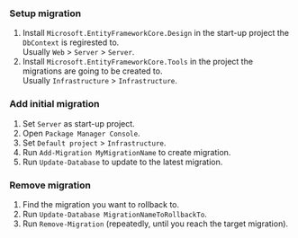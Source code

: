 ### Setup migration 
1. Install `Microsoft.EntityFrameworkCore.Design` in the start-up project the `DbContext` is regirested to.  
Usually `Web` > `Server` > `Server`.  
2. Install `Microsoft.EntityFrameworkCore.Tools` in the project the migrations are going to be created to.  
Usually `Infrastructure` > `Infrastructure`.  

### Add initial migration 
1. Set `Server` as start-up project. 
2. Open `Package Manager Console`. 
2. Set `Default project` > `Infrastructure`. 
4. Run `Add-Migration MyMigrationName` to create migration. 
5. Run `Update-Database` to update to the latest migration. 

### Remove migration 
1. Find the migration you want to rollback to. 
2. Run `Update-Database MigrationNameToRollbackTo`. 
3. Run `Remove-Migration` (repeatedly, until you reach the target migration). 